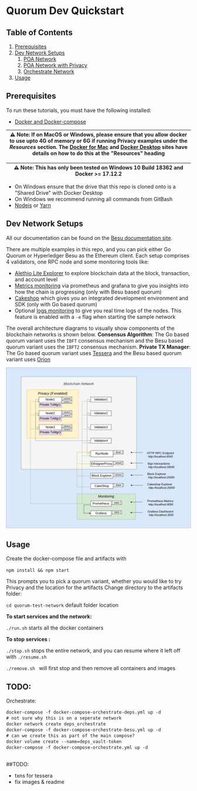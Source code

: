 # Quorum Dev Quickstart


## Table of Contents
1. [Prerequisites](#prerequisites)
2. [Dev Network Setups](#dev-network-setups)
    1. [POA Network](#poa-network)
    2. [POA Network with Privacy](#poa-network-privacy)
    3. [Orchestrate Network](#orchestrate-network)
3. [Usage](#usage)

## Prerequisites

To run these tutorials, you must have the following installed:

- [Docker and Docker-compose](https://docs.docker.com/compose/install/)

| ⚠️ **Note**: If on MacOS or Windows, please ensure that you allow docker to use upto 4G of memory or 6G if running Privacy examples under the _Resources_ section. The [Docker for Mac](https://docs.docker.com/docker-for-mac/) and [Docker Desktop](https://docs.docker.com/docker-for-windows/) sites have details on how to do this at the "Resources" heading       |
| ---                                                                                                                                                                                                                                                                                                                                                                                |


| ⚠️ **Note**: This has only been tested on Windows 10 Build 18362 and Docker >= 17.12.2                                                                                                                                                                                                                                                                                              |
| ---                                                                                                                                                                                                                                                                                                                                                                                |

- On Windows ensure that the drive that this repo is cloned onto is a "Shared Drive" with Docker Desktop
- On Windows we recommend running all commands from GitBash
- [Nodejs](https://nodejs.org/en/download/) or [Yarn](https://yarnpkg.com/cli/node)


## Dev Network Setups
All our documentation can be found on the [Besu documentation site](https://besu.hyperledger.org/Tutorials/Examples/Private-Network-Example/).

There are multiple examples in this repo, and you can pick either Go Quorum or Hyperledger Besu as the Ethereum client. 
Each setup comprises 4 validators, one RPC node and some monitoring tools like:
- [Alethio Lite Explorer](https://besu.hyperledger.org/en/stable/HowTo/Deploy/Lite-Block-Explorer/) to explore blockchain data at the block, transaction, and account level
- [Metrics monitoring](https://besu.hyperledger.org/en/stable/HowTo/Monitor/Metrics/) via prometheus and grafana to give you insights into how the chain is progressing (only with Besu based quorum)
- [Cakeshop](https://github.com/jpmorganchase/cakeshop) which gives you an integrated development environment and SDK (only with Go based quorum)
- Optional [logs monitoring](https://besu.hyperledger.org/en/latest/HowTo/Monitor/Elastic-Stack/) to give you real time logs of the nodes. This feature is enabled with a `-e` flag when starting the sample network

The overall architecture diagrams to visually show components of the blockchain networks is shown below. 
**Consensus Algorithm**: The Go based quorum variant uses the `IBFT` consensus mechanism and the Besu based quorum variant uses the `IBFT2` consensus mechanism.
**Private TX Manager**: The Go based quorum variant uses [Tessera](https://github.com/jpmorganchase/tessera) and the Besu based quorum variant uses [Orion](https://github.com/PegaSysEng/orion)

![Image blockchain](./static/blockchain-network.png)
 
  
## Usage 

Create the docker-compose file and artifacts with 

`npm install && npm start` 

This prompts you to pick a quorum variant, whether you would like to try Privacy and the location for the artifacts
Change directory to the artifacts folder: 

`cd quorum-test-network` default folder location 
 
**To start services and the network:**

`./run.sh` starts all the docker containers

**To stop services :**

`./stop.sh` stops the entire network, and you can resume where it left off with `./resume.sh` 

`./remove.sh ` will first stop and then remove all containers and images

## TODO:
Orchestrate:
```
docker-compose -f docker-compose-orchestrate-deps.yml up -d
# not sure why this is on a seperate network
docker network create deps_orchestrate
docker-compose -f docker-compose-orchestrate-besu.yml up -d
# can we create this as part of the main compose?
docker volume create --name=deps_vault-token
docker-compose -f docker-compose-orchestrate.yml up -d


```


##TODO:
- txns for tessera
- fix images & readme

